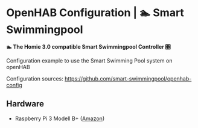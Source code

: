 # OpenHAB Configuration | 🏊 Smart Swimmingpool 

**🏊 The Homie 3.0 compatible Smart Swimmingpool Controller 🎛️**

Configuration example to use the Smart Swimming Pool system on openHAB

Configuration sources: https://github.com/smart-swimmingpool/openhab-config

## Hardware

- Raspberry Pi 3 Modell B+ ([Amazon](https://amzn.to/2NnqwDQ))
